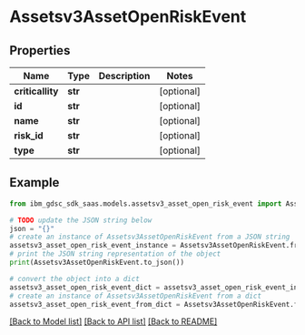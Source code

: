 # Assetsv3AssetOpenRiskEvent


## Properties

Name | Type | Description | Notes
------------ | ------------- | ------------- | -------------
**criticallity** | **str** |  | [optional] 
**id** | **str** |  | [optional] 
**name** | **str** |  | [optional] 
**risk_id** | **str** |  | [optional] 
**type** | **str** |  | [optional] 

## Example

```python
from ibm_gdsc_sdk_saas.models.assetsv3_asset_open_risk_event import Assetsv3AssetOpenRiskEvent

# TODO update the JSON string below
json = "{}"
# create an instance of Assetsv3AssetOpenRiskEvent from a JSON string
assetsv3_asset_open_risk_event_instance = Assetsv3AssetOpenRiskEvent.from_json(json)
# print the JSON string representation of the object
print(Assetsv3AssetOpenRiskEvent.to_json())

# convert the object into a dict
assetsv3_asset_open_risk_event_dict = assetsv3_asset_open_risk_event_instance.to_dict()
# create an instance of Assetsv3AssetOpenRiskEvent from a dict
assetsv3_asset_open_risk_event_from_dict = Assetsv3AssetOpenRiskEvent.from_dict(assetsv3_asset_open_risk_event_dict)
```
[[Back to Model list]](../README.md#documentation-for-models) [[Back to API list]](../README.md#documentation-for-api-endpoints) [[Back to README]](../README.md)


